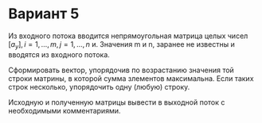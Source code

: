 # Вариант 5

Из входного потока вводится непрямоугольная матрица целых чисел $[а_y], i = 1,\dots,m, j = 1,\dots, n$ и.
Значения m и n, заранее не известны и вводятся из входного потока.

Сформировать вектор, упорядочив по возрастанию значения той строки матрины, в которой сумма злементов максимальна.
Если таких строк несколько, упорядочить одну (любую) строку.

Исходную и полученную матрицы вывести в выходной поток с необходимыми комментариями.
